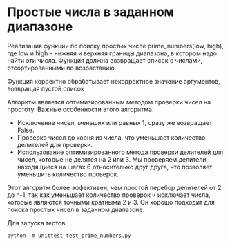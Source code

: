# Простые числа в заданном диапазоне

Реализация функции по поиску простых числе prime_numbers(low, high), где low и high – нижняя и верхняя границы диапазона, в котором надо найти эти числа. Функция должна возвращает список с числами, отсортированными по возрастанию.

Функция корректно обрабатывает некорректное значение аргументов, возвращая пустой список

Алгоритм является оптимизированным методом проверки чисел на простоту. Важные особенности этого алгоритма:

* Исключение чисел, меньших или равных 1, сразу же возвращает False.
* Проверка чисел до корня из числа, что уменьшает количество делителей для проверки.
* Использование оптимизированного метода проверки делителей для чисел, которые не делятся на 2 или 3. Мы проверяем делители, находящиеся на шагах 6 относительно друг друга, что позволяет уменьшить количество проверок.

Этот алгоритм более эффективен, чем простой перебор делителей от 2 до n-1, так как уменьшает количество проверок и исключает числа, которые являются точными кратными 2 и 3. Он хорошо подходит для поиска простых чисел в заданном диапазоне.

Для запуска тестов:
```python
python -m unittest test_prime_numbers.py
